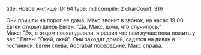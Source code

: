 title:          Новое жилище
ID:             64
type:           md
compile:        2
charCount:      316


Они пришли на порог её дома. Макс звонит в звонок, на часах 19:00. Евген открыл дверь
Евген: "Да, Макс, доча, что случилось."  
Макс: "Эх, с отцом поскандалили, я решил что нам лучше пока пожить у вас." 
Евген: "Окей, окей".
Они заходят домой, садятся на диван в гостинной. Евген слева, Adorabat посередине, Макс справа.